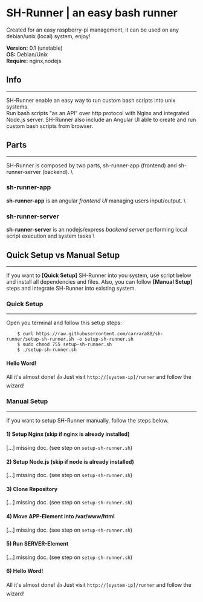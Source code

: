 # SH-Runner | an easy bash runner

Created for an easy raspberry-pi management, it can be used on any debian/unix (local) system, enjoy!

__Version:__ 0.1 (unstable) \
__OS:__ Debian/Unix \
__Require:__ nginx,nodejs

## Info
---
SH-Runner enable an easy way to run custom bash scripts into unix systems. \
Run bash scripts "as an API" over http protocol with Nginx and integrated Node.js server. 
SH-Runner also include an Angular UI able to create and run custom bash scripts from browser.

## Parts
---
SH-Runner is composed by two parts, sh-runner-app (frontend) and sh-runner-server (backend). \


### sh-runner-app
__sh-runner-app__ is an angular _frontend UI_ managing users input/output. \

### sh-runner-server
__sh-runner-server__ is an nodejs/express _backend server_ performing local script execution and system tasks \



## Quick Setup vs Manual Setup
---
If you want to __[Quick Setup]__ SH-Runner into you system, use script below and install all dependencies and files.
Also, you can follow __[Manual Setup]__ steps and integrate SH-Runner into existing system.

### Quick Setup
---
Open you terminal and follow this setup steps:

```
    $ curl https://raw.githubusercontent.com/carrara88/sh-runner/setup-sh-runner.sh -o setup-sh-runner.sh
    $ sudo chmod 755 setup-sh-runner.sh
    $ ./setup-sh-runner.sh
```

#### Hello Word!
All it's almost done! 👍 Just visit `http://[system-ip]/runner` and follow the wizard!


### Manual Setup
---
If you want to setup SH-Runner manually, follow the steps below.

#### 1) Setup Nginx (skip if nginx is already installed)
[...] missing doc. (see step on `setup-sh-runner.sh`)

#### 2) Setup Node.js (skip if node is already installed)
[...] missing doc. (see step on `setup-sh-runner.sh`)

#### 3) Clone Repository
[...] missing doc. (see step on `setup-sh-runner.sh`)

#### 4) Move APP-Element into /var/www/html
[...] missing doc. (see step on `setup-sh-runner.sh`)

#### 5) Run SERVER-Element
[...] missing doc. (see step on `setup-sh-runner.sh`)

#### 6) Hello Word!
All it's almost done! 👍 Just visit `http://[system-ip]/runner` and follow the wizard!
